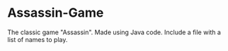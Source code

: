 # Assassin-Game
The classic game "Assassin". Made using Java code. Include a file with a list of names to play.
